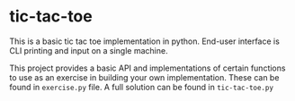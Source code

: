 # tic-tac-toe
This is a basic tic tac toe implementation in python. End-user interface is CLI printing and input on a single machine.

This project provides a basic API and implementations of certain functions to use as an exercise in building your own implementation. These can be found in `exercise.py` file. A full solution can be found in `tic-tac-toe.py`
